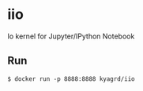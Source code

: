 # iio
Io kernel for Jupyter/IPython Notebook

## Run

```
$ docker run -p 8888:8888 kyagrd/iio
```

